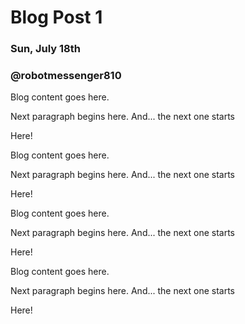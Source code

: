 # Blog Post 1
### Sun, July 18th
### @robotmessenger810

Blog content goes here.

Next paragraph begins here. And... the next one starts

Here!

Blog content goes here.

Next paragraph begins here. And... the next one starts

Here!

Blog content goes here.

Next paragraph begins here. And... the next one starts

Here!

Blog content goes here.

Next paragraph begins here. And... the next one starts

Here!